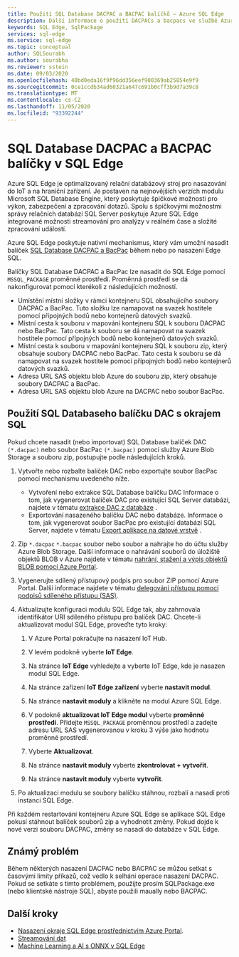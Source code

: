 ```yaml
---
title: Použití SQL Database DACPAC a BACPAC balíčků – Azure SQL Edge
description: Další informace o použití DACPACs a bacpacs ve službě Azure SQL Edge
keywords: SQL Edge, SqlPackage
services: sql-edge
ms.service: sql-edge
ms.topic: conceptual
author: SQLSourabh
ms.author: sourabha
ms.reviewer: sstein
ms.date: 09/03/2020
ms.openlocfilehash: 40bd0eda16f9f96dd356eef900369ab25854e9f9
ms.sourcegitcommit: 0ce1ccdb34ad60321a647c691b0cff3b9d7a39c8
ms.translationtype: MT
ms.contentlocale: cs-CZ
ms.lasthandoff: 11/05/2020
ms.locfileid: "93392244"
---
```

# <a name="sql-database-dacpac-and-bacpac-packages-in-sql-edge"></a>SQL Database DACPAC a BACPAC balíčky v SQL Edge

Azure SQL Edge je optimalizovaný relační databázový stroj pro nasazování do IoT a na hraniční zařízení. Je postaven na nejnovějších verzích modulu Microsoft SQL Database Engine, který poskytuje špičkové možnosti pro výkon, zabezpečení a zpracování dotazů. Spolu s špičkovými možnostmi správy relačních databází SQL Server poskytuje Azure SQL Edge integrované možnosti streamování pro analýzy v reálném čase a složité zpracování událostí.

Azure SQL Edge poskytuje nativní mechanismus, který vám umožní nasadit balíček [SQL Database DACPAC a BacPac](/sql/relational-databases/data-tier-applications/data-tier-applications) během nebo po nasazení Edge SQL.

Balíčky SQL Database DACPAC a BacPac lze nasadit do SQL Edge pomocí `MSSQL_PACKAGE` proměnné prostředí. Proměnná prostředí se dá nakonfigurovat pomocí kterékoli z následujících možností.  
- Umístění místní složky v rámci kontejneru SQL obsahujícího soubory DACPAC a BacPac. Tuto složku lze namapovat na svazek hostitele pomocí přípojných bodů nebo kontejnerů datových svazků. 
- Místní cesta k souboru v mapování kontejneru SQL k souboru DACPAC nebo BacPac. Tato cesta k souboru se dá namapovat na svazek hostitele pomocí přípojných bodů nebo kontejnerů datových svazků. 
- Místní cesta k souboru v mapování kontejneru SQL k souboru zip, který obsahuje soubory DACPAC nebo BacPac. Tato cesta k souboru se dá namapovat na svazek hostitele pomocí přípojných bodů nebo kontejnerů datových svazků. 
- Adresa URL SAS objektu blob Azure do souboru zip, který obsahuje soubory DACPAC a BacPac.
- Adresa URL SAS objektu blob Azure na DACPAC nebo soubor BacPac. 

## <a name="use-a-sql-database-dac-package-with-sql-edge"></a>Použití SQL Databaseho balíčku DAC s okrajem SQL

Pokud chcete nasadit (nebo importovat) SQL Database balíček DAC `(*.dacpac)` nebo soubor BacPac `(*.bacpac)` pomocí služby Azure Blob Storage a souboru zip, postupujte podle následujících kroků. 

1. Vytvořte nebo rozbalte balíček DAC nebo exportujte soubor BacPac pomocí mechanismu uvedeného níže. 
    - Vytvoření nebo extrakce SQL Database balíčku DAC Informace o tom, jak vygenerovat balíček DAC pro existující SQL Server databázi, najdete v tématu [extrakce DAC z databáze](/sql/relational-databases/data-tier-applications/extract-a-dac-from-a-database/) .
    - Exportování nasazeného balíčku DAC nebo databáze. Informace o tom, jak vygenerovat soubor BacPac pro existující databázi SQL Server, najdete v tématu [Export aplikace na datové vrstvě](/sql/relational-databases/data-tier-applications/export-a-data-tier-application/) .

2. Zip `*.dacpac` `*.bacpac` soubor nebo soubor a nahrajte ho do účtu služby Azure Blob Storage. Další informace o nahrávání souborů do úložiště objektů BLOB v Azure najdete v tématu [nahrání, stažení a výpis objektů BLOB pomocí Azure Portal](../storage/blobs/storage-quickstart-blobs-portal.md).

3. Vygenerujte sdílený přístupový podpis pro soubor ZIP pomocí Azure Portal. Další informace najdete v tématu [delegování přístupu pomocí podpisů sdíleného přístupu (SAS)](../storage/common/storage-sas-overview.md).

4. Aktualizujte konfiguraci modulu SQL Edge tak, aby zahrnovala identifikátor URI sdíleného přístupu pro balíček DAC. Chcete-li aktualizovat modul SQL Edge, proveďte tyto kroky:

    1. V Azure Portal pokračujte na nasazení IoT Hub.

    2. V levém podokně vyberte **IoT Edge**.

    3. Na stránce **IoT Edge** vyhledejte a vyberte IoT Edge, kde je nasazen modul SQL Edge.

    4. Na stránce zařízení **IoT Edge zařízení** vyberte **nastavit modul**.

    5. Na stránce **nastavit moduly** a klikněte na modul Azure SQL Edge.

    6. V podokně **aktualizovat IoT Edge modul** vyberte **proměnné prostředí**. Přidejte `MSSQL_PACKAGE` proměnnou prostředí a zadejte adresu URL SAS vygenerovanou v kroku 3 výše jako hodnotu proměnné prostředí. 

    7. Vyberte **Aktualizovat**.

    8. Na stránce **nastavit moduly** vyberte **zkontrolovat + vytvořit**.

    9. Na stránce **nastavit moduly** vyberte **vytvořit**.

5. Po aktualizaci modulu se soubory balíčku stáhnou, rozbalí a nasadí proti instanci SQL Edge.

Při každém restartování kontejneru Azure SQL Edge se aplikace SQL Edge pokusí stáhnout balíček souborů zip a vyhodnotit změny. Pokud dojde k nové verzi souboru DACPAC, změny se nasadí do databáze v SQL Edge.

## <a name="known-issue"></a>Známý problém

Během některých nasazení DACPAC nebo BACPAC se můžou setkat s časovými limity příkazů, což vedlo k selhání operace nasazení DACPAC. Pokud se setkáte s tímto problémem, použijte prosím SQLPackage.exe (nebo klientské nástroje SQL), abyste použili maually nebo BACPAC. 

## <a name="next-steps"></a>Další kroky

- [Nasazení okraje SQL Edge prostřednictvím Azure Portal](deploy-portal.md).
- [Streamování dat](stream-data.md)
- [Machine Learning a AI s ONNX v SQL Edge](onnx-overview.md)